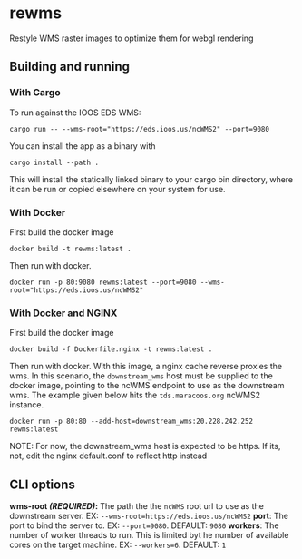 # rewms

Restyle WMS raster images to optimize them for webgl rendering

## Building and running

### With Cargo

To run against the IOOS EDS WMS:

```
cargo run -- --wms-root="https://eds.ioos.us/ncWMS2" --port=9080
```

You can install the app as a binary with 

```
cargo install --path .
```

This will install the statically linked binary to your cargo bin directory, where it can be run or copied elsewhere on your system for use.

### With Docker

First build the docker image

```
docker build -t rewms:latest .
```

Then run with docker. 

```
docker run -p 80:9080 rewms:latest --port=9080 --wms-root="https://eds.ioos.us/ncWMS2"
```

### With Docker and NGINX

First build the docker image

```
docker build -f Dockerfile.nginx -t rewms:latest .
```

Then run with docker. With this image, a nginx cache reverse proxies the wms. In this scenario, the `downstream_wms` host must be supplied to the docker image, pointing to the ncWMS endpoint to use as the downstream wms. The example given below hits the `tds.maracoos.org` ncWMS2 instance.

```
docker run -p 80:80 --add-host=downstream_wms:20.228.242.252 rewms:latest
```

NOTE: For now, the downstream_wms host is expected to be https. If its, not, edit the nginx default.conf to reflect http instead


## CLI options

**wms-root *(REQUIRED)*:** The path the the `ncWMS` root url to use as the downstream server. EX: `--wms-root=https://eds.ioos.us/ncWMS2`
**port**: The port to bind the server to. EX: `--port=9080`. DEFAULT: `9080`
**workers**: The number of worker threads to run. This is limited byt he number of available cores on the target machine. EX: `--workers=6`. DEFAULT: `1`